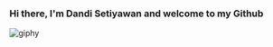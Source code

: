 ### Hi there, I'm Dandi Setiyawan and welcome to my Github

![giphy](https://user-images.githubusercontent.com/58036512/158958703-16c20faa-961c-4028-87ef-cbcc04f4b287.gif)
